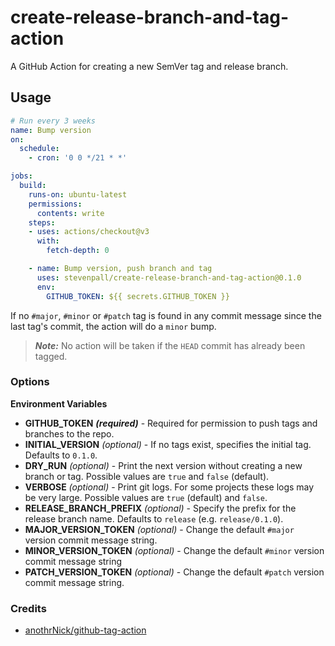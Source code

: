 # create-release-branch-and-tag-action

A GitHub Action for creating a new SemVer tag and release branch.

## Usage

```yaml
# Run every 3 weeks
name: Bump version
on:
  schedule:
  	- cron: '0 0 */21 * *'

jobs:
  build:
    runs-on: ubuntu-latest
    permissions:
      contents: write
    steps:
    - uses: actions/checkout@v3
      with:
        fetch-depth: 0

    - name: Bump version, push branch and tag
      uses: stevenpall/create-release-branch-and-tag-action@0.1.0
      env:
        GITHUB_TOKEN: ${{ secrets.GITHUB_TOKEN }}

```

If no `#major`, `#minor` or `#patch` tag is found in any commit message since the last tag's commit, the action will do a `minor` bump.

> **_Note:_** No action will be taken if the `HEAD` commit has already been tagged.

### Options

**Environment Variables**

- **GITHUB_TOKEN** **_(required)_** - Required for permission to push tags and branches to the repo.
- **INITIAL_VERSION** _(optional)_ - If no tags exist, specifies the initial tag. Defaults to `0.1.0`.
- **DRY_RUN** _(optional)_ - Print the next version without creating a new branch or tag. Possible values are `true` and `false` (default).
- **VERBOSE** _(optional)_ - Print git logs. For some projects these logs may be very large. Possible values are `true` (default) and `false`.
- **RELEASE_BRANCH_PREFIX** _(optional)_ - Specify the prefix for the release branch name. Defaults to `release` (e.g. `release/0.1.0`).
- **MAJOR_VERSION_TOKEN** _(optional)_ - Change the default `#major` version commit message string.
- **MINOR_VERSION_TOKEN** _(optional)_ - Change the default `#minor` version commit message string
- **PATCH_VERSION_TOKEN** _(optional)_ - Change the default `#patch` version commit message string.

### Credits

- [anothrNick/github-tag-action](https://github.com/anothrNick/github-tag-action)
